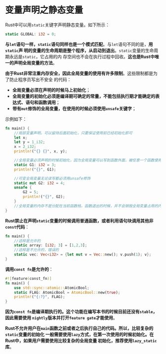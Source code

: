 变量声明之静态变量
================================================================================
Rust中可以用`static`关键字声明静态变量。如下所示：
```rust
static GLOBAL: i32 = 0;
```
**与`let`语句一样，`static`语句同样也是一个模式匹配**。与`let`语句不同的是，**用`static`声
明的变量的生命周期是整个程序，从启动到退出**。`static`变量的生命周期永远是`static`，它占用的内
存空间也不会在执行过程中回收。**这也是Rust中唯一的声明全局变量的方法**。

**由于Rust非常注重内存安全，因此全局变量的使用有许多限制**。这些限制都是为了防止程序员写出不安全
的代码：
+ **全局变量必须在声明的时候马上初始化**；
+ **全局变量的初始化必须是编译期可确定的常量，不能包括执行期才能确定的表达式、语句和函数调用**；
+ **带有`mut`修饰的全局变量，在使用的时候必须使用`unsafe`关键字**；

示例如下：
```rust
fn main() {
    //局部变量声明，可以留待后面初始化，只要保证使用前已经初始化即可
    let x;
    let y = 1_i32;
    x = 2_i32;
    println!("{} {}", x, y);

    //全局变量必须声明的时候初始化，因为全局变量可以写到函数外面，被任意一个函数使用
    static G1: i32 = 3;
    println!("{}", G1);

    //可变全局变量无论读写都必须用unsafe修饰
    static mut G2: i32 = 4;
    unsafe {
        G2 = 5;
        println!("{}", G2);
    }
    //全局变量的内存不是分配在当前函数栈，函数退出的时候，并不会销毁全局变量占用的内存空间，程序退出才会回收
}
```
**Rust禁止在声明`static`变量的时候调用普通函数，或者利用语句块调用其他非`const`代码**：
```rust
fn main() {
    //这样是允许的
    static array: [i32; 3] = [1,2,3];
    //这样是不允许的，错误的
    static vec: Vec<i32> = {let mut v = Vec::new(); v.push(1); v};
}
```
**调用`const fn`是允许的**：
```rust
#![feature(const_fn)]
fn main() {
    use std::sync::atomic::AtomicBool;
    static FLAG: AtomicBool = AtomicBool::new(true);
    println!("{:?}", FLAG);
}
```
**因为`const fn`是编译期执行的。这个功能在编写本书的时候目前还没有`stable`，因此需要使用
`nightly`版本并打开`feature gate`才能使用**。

**Rust不允许用户在`main`函数之前或者之后执行自己的代码。所以，比较复杂的`static`变量的初始化
一般需要使用`lazy`方式，在第一次使用的时候初始化。在Rust中，如果用户需要使用比较复杂的全局变量
初始化，推荐使用`lazy_static`库**。
